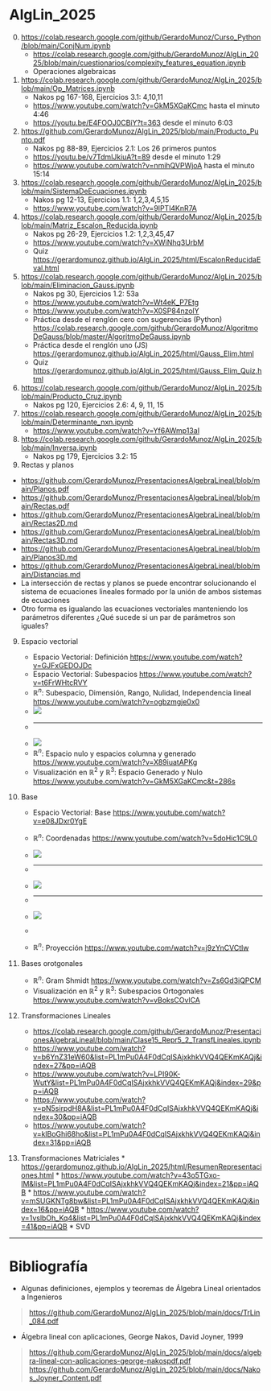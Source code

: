 # AlgLin_2025
0. https://colab.research.google.com/github/GerardoMunoz/Curso_Python/blob/main/ConjNum.ipynb
   * https://colab.research.google.com/github/GerardoMunoz/AlgLin_2025/blob/main/cuestionarios/complexity_features_equation.ipynb 
   * Operaciones algebraicas
1. https://colab.research.google.com/github/GerardoMunoz/AlgLin_2025/blob/main/Op_Matrices.ipynb
   * Nakos pg 167-168, Ejercicios 3.1: 4,10,11
   * https://www.youtube.com/watch?v=GkM5XGaKCmc hasta el minuto 4:46
   * https://youtu.be/E4FOOJ0CBiY?t=363 desde el minuto 6:03
2. https://github.com/GerardoMunoz/AlgLin_2025/blob/main/Producto_Punto.pdf
   * Nakos pg 88-89, Ejercicios 2.1: Los 26 primeros puntos
   * https://youtu.be/v7TdmlJkiuA?t=89 desde el minuto 1:29
   * https://www.youtube.com/watch?v=nmihQVPWjoA hasta el minuto 15:14
3. https://colab.research.google.com/github/GerardoMunoz/AlgLin_2025/blob/main/SistemaDeEcuaciones.ipynb
   * Nakos pg 12-13, Ejercicios 1.1: 1,2,3,4,5,15
   * https://www.youtube.com/watch?v=9lPTl4KnR7A
5. https://colab.research.google.com/github/GerardoMunoz/AlgLin_2025/blob/main/Matriz_Escalon_Reducida.ipynb
   * Nakos pg 26-29, Ejercicios 1.2: 1,2,3,45,47
   * https://www.youtube.com/watch?v=XWiNhq3UrbM
   * Quiz https://gerardomunoz.github.io/AlgLin_2025/html/EscalonReducidaEval.html
4. https://colab.research.google.com/github/GerardoMunoz/AlgLin_2025/blob/main/Eliminacion_Gauss.ipynb
   * Nakos pg 30, Ejercicios 1.2: 53a
   * https://www.youtube.com/watch?v=Wt4eK_P7Etg
   * https://www.youtube.com/watch?v=X0SP84nzolY
   * Práctica desde el renglón cero con sugerencias (Python) https://colab.research.google.com/github/GerardoMunoz/AlgoritmoDeGauss/blob/master/AlgoritmoDeGauss.ipynb
   * Práctica desde el renglón uno  (JS) https://gerardomunoz.github.io/AlgLin_2025/html/Gauss_Elim.html
   * Quiz https://gerardomunoz.github.io/AlgLin_2025/html/Gauss_Elim_Quiz.html
5. https://colab.research.google.com/github/GerardoMunoz/AlgLin_2025/blob/main/Producto_Cruz.ipynb
   * Nakos pg 120, Ejercicios 2.6: 4, 9, 11, 15 
6. https://colab.research.google.com/github/GerardoMunoz/AlgLin_2025/blob/main/Determinante_nxn.ipynb
   * https://www.youtube.com/watch?v=Yf6AWmp13aI
8. https://colab.research.google.com/github/GerardoMunoz/AlgLin_2025/blob/main/Inversa.ipynb
   * Nakos pg 179, Ejercicios 3.2: 15
9. Rectas y planos
  * https://github.com/GerardoMunoz/PresentacionesAlgebraLineal/blob/main/Planos.pdf
  * https://github.com/GerardoMunoz/PresentacionesAlgebraLineal/blob/main/Rectas.pdf
  * https://github.com/GerardoMunoz/PresentacionesAlgebraLineal/blob/main/Rectas2D.md
  * https://github.com/GerardoMunoz/PresentacionesAlgebraLineal/blob/main/Rectas3D.md
  * https://github.com/GerardoMunoz/PresentacionesAlgebraLineal/blob/main/Planos3D.md
  * https://github.com/GerardoMunoz/PresentacionesAlgebraLineal/blob/main/Distancias.md
  * La intersección de rectas y planos se puede encontrar solucionando el sistema de ecuaciones lineales formado por la unión de ambos sistemas de ecuaciones
  * Otro forma es igualando las ecuaciones vectoriales manteniendo los parámetros diferentes ¿Qué sucede si un par de parámetros son iguales?
9. Espacio vectorial
    * Espacio Vectorial: Definición https://www.youtube.com/watch?v=GJFxGEDOJDc
    * Espacio Vectorial: Subespacios https://www.youtube.com/watch?v=t6FrWHtcRVY
    * $\mathbb{R}^n$: Subespacio, Dimensión, Rango, Nulidad, Independencia lineal https://www.youtube.com/watch?v=ogbzmgje0x0
    * ![](https://raw.githubusercontent.com/GerardoMunoz/AlgLin_2025/main/imgs/Generado.PNG)
    * ---
    * ![](https://raw.githubusercontent.com/GerardoMunoz/AlgLin_2025/main/imgs/Nulo.PNG)
    * $\mathbb{R}^n$: Espacio nulo y espacios columna y generado https://www.youtube.com/watch?v=X89iuatAPKg
    * Visualización en $\mathbb{R}^2$ y $\mathbb{R}^3$: Espacio Generado y Nulo https://www.youtube.com/watch?v=GkM5XGaKCmc&t=286s
   
10. Base
    * Espacio Vectorial: Base https://www.youtube.com/watch?v=e08JDxr0YgE
    * $\mathbb{R}^n$: Coordenadas https://www.youtube.com/watch?v=5doHic1C9L0
    * ![](https://raw.githubusercontent.com/GerardoMunoz/AlgLin_2025/main/imgs/Coord.png)
    * ---
    * ![](https://raw.githubusercontent.com/GerardoMunoz/AlgLin_2025/main/imgs/Coord_R3.png)
    * ---
    * ![](https://raw.githubusercontent.com/GerardoMunoz/AlgLin_2025/main/imgs/Coord_R2.png)

    * 
    * $\mathbb{R}^n$: Proyección https://www.youtube.com/watch?v=j9zYnCVCtlw
11. Bases orotgonales
    * $\mathbb{R}^n$: Gram Shmidt https://www.youtube.com/watch?v=Zs6Gd3iQPCM
    * Visualización en $\mathbb{R}^2$ y $\mathbb{R}^3$: Subespacios Ortogonales https://www.youtube.com/watch?v=vBoksCOvlCA
12. Transformaciones Lineales
    * https://colab.research.google.com/github/GerardoMunoz/PresentacionesAlgebraLineal/blob/main/Clase15_Repr5_2_TransfLineales.ipynb
    * https://www.youtube.com/watch?v=b6YnZ31eW60&list=PL1mPu0A4F0dCqISAjxkhkVVQ4QEKmKAQj&index=27&pp=iAQB
    * https://www.youtube.com/watch?v=LPI90K-WutY&list=PL1mPu0A4F0dCqISAjxkhkVVQ4QEKmKAQj&index=29&pp=iAQB
    * https://www.youtube.com/watch?v=pN5sirpdH8A&list=PL1mPu0A4F0dCqISAjxkhkVVQ4QEKmKAQj&index=30&pp=iAQB
    * https://www.youtube.com/watch?v=klBoGhi68ho&list=PL1mPu0A4F0dCqISAjxkhkVVQ4QEKmKAQj&index=31&pp=iAQB
 13. Transformaciones Matriciales
    * https://gerardomunoz.github.io/AlgLin_2025/html/ResumenRepresentaciones.html
    * https://www.youtube.com/watch?v=43o5TGxo-lM&list=PL1mPu0A4F0dCqISAjxkhkVVQ4QEKmKAQj&index=21&pp=iAQB
    * https://www.youtube.com/watch?v=mSUGKNTg8bw&list=PL1mPu0A4F0dCqISAjxkhkVVQ4QEKmKAQj&index=16&pp=iAQB
    * https://www.youtube.com/watch?v=1vslbOh_Kq4&list=PL1mPu0A4F0dCqISAjxkhkVVQ4QEKmKAQj&index=41&pp=iAQB
    * SVD
     
  
---
# Bibliografía
* Algunas definiciones, ejemplos y teoremas de Álgebra Lineal orientados a
Ingenieros
> https://github.com/GerardoMunoz/AlgLin_2025/blob/main/docs/TrLin_084.pdf

* Álgebra lineal con aplicaciones, George Nakos, David Joyner, 1999
> https://github.com/GerardoMunoz/AlgLin_2025/blob/main/docs/algebra-lineal-con-aplicaciones-george-nakospdf.pdf
> https://github.com/GerardoMunoz/AlgLin_2025/blob/main/docs/Nakos_Joyner_Content.pdf












